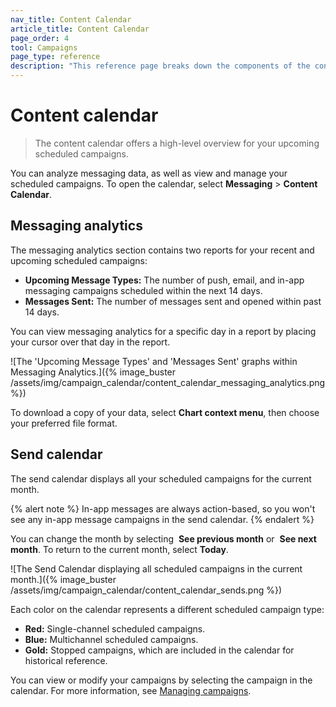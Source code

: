 ```yaml
---
nav_title: Content Calendar
article_title: Content Calendar
page_order: 4
tool: Campaigns
page_type: reference
description: "This reference page breaks down the components of the content calendar."
---
```


# Content calendar

> The content calendar offers a high-level overview for your upcoming scheduled campaigns.

You can analyze messaging data, as well as view and manage your scheduled campaigns. To open the calendar, select **Messaging** > **Content Calendar**.

## Messaging analytics

The messaging analytics section contains two reports for your recent and upcoming scheduled campaigns:

- **Upcoming Message Types:** The number of push, email, and in-app messaging campaigns scheduled within the next 14 days.
- **Messages Sent:** The number of messages sent and opened within past 14 days.

You can view messaging analytics for a specific day in a report by placing your cursor over that day in the report.

![The 'Upcoming Message Types' and 'Messages Sent' graphs within Messaging Analytics.]({% image_buster /assets/img/campaign_calendar/content_calendar_messaging_analytics.png %})

To download a copy of your data, select <i class="fa-solid fa-bars" style="color: #2e7487;"></i> **Chart context menu**, then choose your preferred file format.

## Send calendar

The send calendar displays all your scheduled campaigns for the current month.

{% alert note %}
In-app messages are always action-based, so you won't see any in-app message campaigns in the send calendar.
{% endalert %}

You can change the month by selecting <i class="fa-solid fa-chevron-left" style="color: #2e7487;"></i>&nbsp;**See previous month** or <i class="fa-solid fa-chevron-right" style="color: #2e7487;"></i>&nbsp;**See next month**. To return to the current month, select **Today**.

![The Send Calendar displaying all scheduled campaigns in the current month.]({% image_buster /assets/img/campaign_calendar/content_calendar_sends.png %})

Each color on the calendar represents a different scheduled campaign type:

- **Red:** Single-channel scheduled campaigns.
- **Blue:** Multichannel scheduled campaigns.
- **Gold:** Stopped campaigns, which are included in the calendar for historical reference.

You can view or modify your campaigns by selecting the campaign in the calendar. For more information, see [Managing campaigns]({{site.baseurl}}/user_guide/engagement_tools/campaigns/managing_campaigns).

